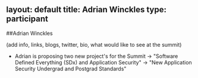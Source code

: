 layout: default
title: Adrian Winckles
type: participant
---

##Adrian Winckles

(add info, links, blogs, twitter, bio, what would like to see at the summit)

* Adrian is proposing two new project's for the Summit
-> "Software Defined Everything (SDx) and Application Security"
-> "New Application Security Undergrad and Postgrad Standards"
